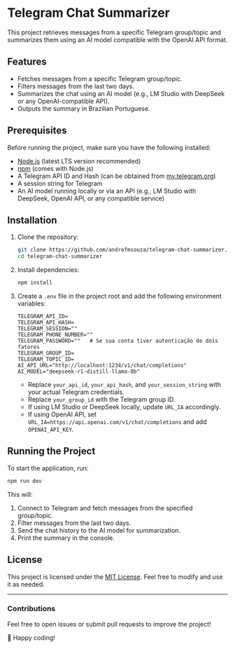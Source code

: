 # Telegram Chat Summarizer

This project retrieves messages from a specific Telegram group/topic and summarizes them using an AI model compatible with the OpenAI API format.

## Features
- Fetches messages from a specific Telegram group/topic.
- Filters messages from the last two days.
- Summarizes the chat using an AI model (e.g., LM Studio with DeepSeek or any OpenAI-compatible API).
- Outputs the summary in Brazilian Portuguese.

## Prerequisites
Before running the project, make sure you have the following installed:

- [Node.js](https://nodejs.org/) (latest LTS version recommended)
- [npm](https://www.npmjs.com/) (comes with Node.js)
- A Telegram API ID and Hash (can be obtained from [my.telegram.org](https://my.telegram.org/apps))
- A session string for Telegram
- An AI model running locally or via an API (e.g., LM Studio with DeepSeek, OpenAI API, or any compatible service)

## Installation
1. Clone the repository:
   ```sh
   git clone https://github.com/andrefmsouza/telegram-chat-summarizer.git
   cd telegram-chat-summarizer
   ```

2. Install dependencies:
   ```sh
   npm install
   ```

3. Create a `.env` file in the project root and add the following environment variables:
   ```env
   TELEGRAM_API_ID=
   TELEGRAM_API_HASH=
   TELEGRAM_SESSION=""
   TELEGRAM_PHONE_NUMBER=""
   TELEGRAM_PASSWORD=""   # Se sua conta tiver autenticação de dois fatores
   TELEGRAM_GROUP_ID=
   TELEGRAM_TOPIC_ID=
   AI_API_URL="http://localhost:1234/v1/chat/completions"
   AI_MODEL="deepseek-r1-distill-llama-8b"
   ```
   - Replace `your_api_id`, `your_api_hash`, and `your_session_string` with your actual Telegram credentials.
   - Replace `your_group_id` with the Telegram group ID.
   - If using LM Studio or DeepSeek locally, update `URL_IA` accordingly.
   - If using OpenAI API, set `URL_IA=https://api.openai.com/v1/chat/completions` and add `OPENAI_API_KEY`.

## Running the Project
To start the application, run:
```sh
npm run dev
```

This will:
1. Connect to Telegram and fetch messages from the specified group/topic.
2. Filter messages from the last two days.
3. Send the chat history to the AI model for summarization.
4. Print the summary in the console.

## License
This project is licensed under the [MIT License](LICENSE). Feel free to modify and use it as needed.

---

### Contributions
Feel free to open issues or submit pull requests to improve the project!

🚀 Happy coding!

